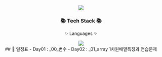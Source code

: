<div align=center>
  <img src="https://capsule-render.vercel.app/api?type=waving&color=auto&height=200&section=header&text=Kimtr_Tutorial_JAVA&fontSize=70" />
	<h3>📚 Tech Stack 📚</h3>
	<p>✨ Languages ✨</p>
</div>
<div align="center">
  <img src="https://img.shields.io/badge/Java-blue?style=flat&logo=JAVA&logoColor=white"/>
</div>

<div align=center>
## 📝 일정표
- Day01 : _00_변수
- Day02 : _01_array 1차원배열특징과 연습문제
</div>
